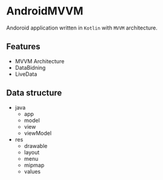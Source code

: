 # AndroidMVVM

Andoroid application written in `Kotlin` with `MVVM` architecture.

## Features
 - MVVM Architecture
 - DataBidning
 - LiveData

## Data structure
- java
  - app 
  - model
  - view
  - viewModel
- res
  - drawable
  - layout
  - menu
  - mipmap
  - values
